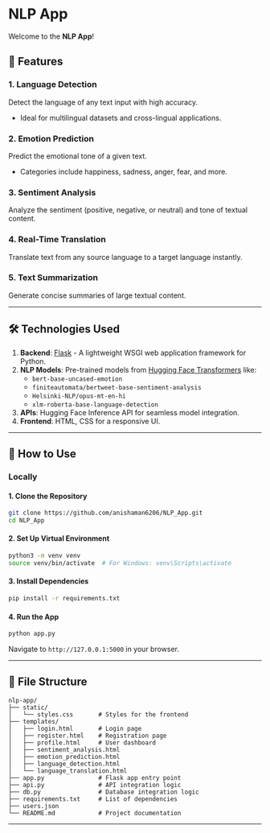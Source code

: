 # NLP App  

Welcome to the **NLP App**!  

## 🚀 Features  

### 1. **Language Detection**  
Detect the language of any text input with high accuracy.  
- Ideal for multilingual datasets and cross-lingual applications.

### 2. **Emotion Prediction**  
Predict the emotional tone of a given text.  
- Categories include happiness, sadness, anger, fear, and more.  

### 3. **Sentiment Analysis**  
Analyze the sentiment (positive, negative, or neutral) and tone of textual content.  

### 4. **Real-Time Translation**  
Translate text from any source language to a target language instantly.  

### 5. **Text Summarization**  
Generate concise summaries of large textual content.  

---

## 🛠️ Technologies Used  

1. **Backend**: [Flask](https://flask.palletsprojects.com/) - A lightweight WSGI web application framework for Python.  
2. **NLP Models**: Pre-trained models from [Hugging Face Transformers](https://huggingface.co/) like:  
   - `bert-base-uncased-emotion`
   - `finiteautomata/bertweet-base-sentiment-analysis`
   - `Helsinki-NLP/opus-mt-en-hi`
   - `xlm-roberta-base-language-detection`  
3. **APIs**: Hugging Face Inference API for seamless model integration.  
4. **Frontend**: HTML, CSS for a responsive UI.  

---

## 🌟 How to Use  

### Locally

#### 1. Clone the Repository  
```bash  
git clone https://github.com/anishaman6206/NLP_App.git  
cd NLP_App  
```  

#### 2. Set Up Virtual Environment
```bash  
python3 -m venv venv  
source venv/bin/activate  # For Windows: venv\Scripts\activate  
```  

#### 3. Install Dependencies  
```bash  
pip install -r requirements.txt  
```  

#### 4. Run the App  
```bash  
python app.py  
```  
Navigate to `http://127.0.0.1:5000` in your browser.

---


## 📂 File Structure  

```plaintext  
nlp-app/  
├── static/  
│   └── styles.css       # Styles for the frontend  
├── templates/  
│   ├── login.html       # Login page  
│   ├── register.html    # Registration page  
│   ├── profile.html     # User dashboard  
│   ├── sentiment_analysis.html  
│   ├── emotion_prediction.html  
│   ├── language_detection.html  
│   └── language_translation.html  
├── app.py               # Flask app entry point  
├── api.py               # API integration logic  
├── db.py                # Database integration logic  
├── requirements.txt     # List of dependencies 
├── users.json   
└── README.md            # Project documentation  
```  

---

